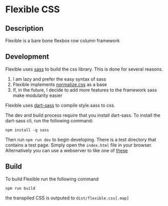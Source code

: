# Flexible CSS

## Description
Flexible is a bare bone flexbox row column framework

## Development
Flexible uses [sass](https://sass-lang.com) to build the css library. This is done for several reasons.
1. I  am lazy and prefer the easy syntax of sass
2. Flexible implements [normalize.css](https://necolas.github.io/normalize.css/) as a base
3. If, in the future, I decide to add more features to the framework sass make modularity easier

Flexible uses [dart-sass](https://github.com/sass/dart-sass) to compile style.sass to css.

The dev and build process require that you install dart-sass. To install the dart-sass cli, run the following command:
```
npm install -g sass 
```

Then run `npm run dev` to begin developing. There is a test directory that contains a test page. Simply open the `index.html` file in your browser.
Alternatively you can use a webserver to like one of [these](https://gist.github.com/willurd/5720255)

## Build
To build Flexible run the following command
```
npm run build
```

the transpiled CSS is outputed to `dist/flexible.css[.map]`
